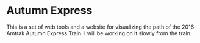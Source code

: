 # Autumn Express

This is a set of web tools and a website for visualizing the path of the 2016 Amtrak Autumn Express Train.
I will be working on it slowly from the train.

